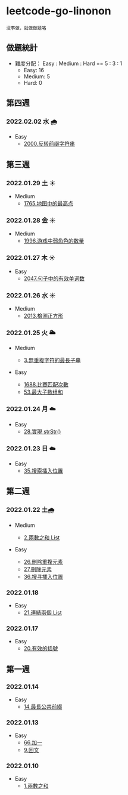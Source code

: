 # leetcode-go-linonon
`没事做，就做做题咯`

## 做題統計
- 難度分配： Easy : Medium : Hard == 5 : 3 : 1
    - Easy: 16 
    - Medium: 5
    - Hard: 0

## 第四週

### 2022.02.02 水 :cloud_with_rain:

- Easy
    - [2000.反转前缀字符串](/code/algorithms/2000-reversePrefix/2000.md)

## 第三週

### 2022.01.29 土 :sunny:

- Medium
    - [1765.地图中的最高点](/code/algorithms/1765-highestPeak/1765.md)

### 2022.01.28 金 :sunny:

- Medium
    - [1996.游戏中弱角色的数量](code/algorithms/1996-numberOfWeakCharacters/1996.md)

### 2022.01.27 木 :sunny:

- Easy
    - [2047.句子中的有效单词数](/code/unknow/2047-countValidWords/2047.md)

### 2022.01.26 水 :sunny:

- Medium
    - [2013.檢測正方形](code/unknow/2013-DetectSquares/2013.md)

### 2022.01.25 火 :sun_behind_large_cloud:
- Medium
    - [3.無重複字符的最長子串](code/string/0003-lengthOfLongestSubstring/3.md)

- Easy
    - [1688.比賽匹配次數](/code/unknow/1688-numberOfMatches/README.md)
    - [53.最大子数组和](/code/array/0053-maxSubArray/53.md)

### 2022.01.24 月 :cloud:
- Easy
    - [28.實現 strStr()](/code/string/0028-strStr/README.md)

### 2022.01.23 日 :cloud:
- Easy
    - [35.搜索插入位置](/code/array/0035-searchInsert/README.md)

## 第二週

### 2022.01.22 土:cloud_with_rain:
- Medium
    - [2.兩數之和 List](/code/linked-list/0002-addTwoNumbers/README.md) 

- Easy
    - [26.刪除重複元素](/code/array/0026-removeDuplicates/README.md)
    - [27.刪除元素](code/array/0027-removeElement/README.md)
    - [36.搜寻插入位置](/code/array/0035-searchInsert/README.md) 

### 2022.01.18
- Easy
    - [21.連結兩個 List](/code/linked-list/0021-mergeTwoLists/README.md)

### 2022.01.17
- Easy
    - [20.有效的括號](code/string/0020-isValidKuoHao/README.md)

## 第一週

### 2022.01.14
- Easy
    - [14.最長公共前綴](/code/string/0014-longestCommonPrefix/README.md)

### 2022.01.13
- Easy
    - [66.加一](/code/array/0066-plusOne/README.md)
    - [9.回文](code/math/0009-isPalindrome/README.md)

### 2022.01.10
- Easy
    - [1.兩數之和](/code/array/0001-twoSum/README.md)
